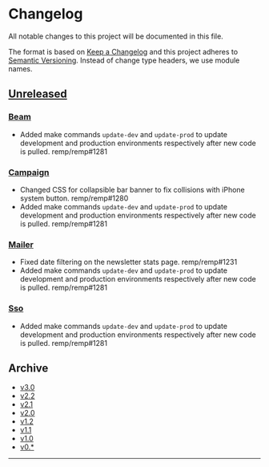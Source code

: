 # Changelog

All notable changes to this project will be documented in this file.

The format is based on [Keep a Changelog](http://keepachangelog.com/) and this project adheres to [Semantic Versioning](http://semver.org/). Instead of change type headers, we use module names.

## [Unreleased]

### [Beam]

- Added make commands `update-dev` and `update-prod` to update development and production environments respectively after new code is pulled. remp/remp#1281

### [Campaign]

- Changed CSS for collapsible bar banner to fix collisions with iPhone system button. remp/remp#1280
- Added make commands `update-dev` and `update-prod` to update development and production environments respectively after new code is pulled. remp/remp#1281

### [Mailer]

- Fixed date filtering on the newsletter stats page. remp/remp#1231
- Added make commands `update-dev` and `update-prod` to update development and production environments respectively after new code is pulled. remp/remp#1281

### [Sso]

- Added make commands `update-dev` and `update-prod` to update development and production environments respectively after new code is pulled. remp/remp#1281

## Archive

- [v3.0](./changelogs/CHANGELOG-v3.0.md)
- [v2.2](./changelogs/CHANGELOG-v2.2.md)
- [v2.1](./changelogs/CHANGELOG-v2.1.md)
- [v2.0](./changelogs/CHANGELOG-v2.0.md)
- [v1.2](./changelogs/CHANGELOG-v1.2.md)
- [v1.1](./changelogs/CHANGELOG-v1.1.md)
- [v1.0](./changelogs/CHANGELOG-v1.0.md)
- [v0.*](./changelogs/CHANGELOG-v0.md)

---

[Beam]: https://github.com/remp2020/remp/tree/master/Beam
[Campaign]: https://github.com/remp2020/remp/tree/master/Campaign
[Mailer]: https://github.com/remp2020/remp/tree/master/Mailer
[Sso]: https://github.com/remp2020/remp/tree/master/Sso
[Segments]: https://github.com/remp2020/remp/tree/master/Beam/go/cmd/segments
[Tracker]: https://github.com/remp2020/remp/tree/master/Beam/go/cmd/tracker

[Unreleased]: https://github.com/remp2020/remp/compare/3.0.0...master
